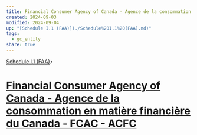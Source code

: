 ```yaml
---
title: Financial Consumer Agency of Canada - Agence de la consommation en matière financière du Canada - FCAC - ACFC
created: 2024-09-03
modified: 2024-09-04
up: "[Schedule I.1 (FAA)](./Schedule%20I.1%20(FAA).md)"
tags:
  - gc_entity
share: true
---
```

[Schedule I.1 (FAA)](./Schedule%20I.1%20(FAA).md)⤴️
# [Financial Consumer Agency of Canada - Agence de la consommation en matière financière du Canada - FCAC - ACFC](Financial%20Consumer%20Agency%20of%20Canada%20-%20Agence%20de%20la%20consommation%20en%20mati%C3%A8re%20financi%C3%A8re%20du%20Canada%20-%20FCAC%20-%20ACFC.md)
